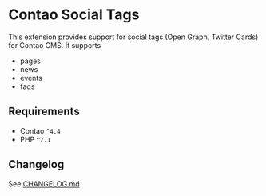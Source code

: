 
# Contao Social Tags

This extension provides support for social tags (Open Graph, Twitter Cards) for Contao CMS. It supports

- pages
- news
- events
- faqs

## Requirements

- Contao `^4.4`
- PHP `^7.1`

## Changelog

See [CHANGELOG.md](CHANGELOG.md)
